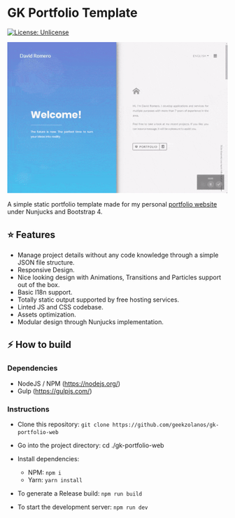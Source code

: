 # GK Portfolio Template

<a href="https://github.com/geekzolanos/gk-index/blob/master/LICENSE"><img src="https://img.shields.io/badge/license-MIT-blue.svg" alt="License: Unlicense"></a>

<p align="center"><img src="thumb.gif" /></p>

A simple static portfolio template made for my personal <a href="https://geekzolanos.github.io/" target="_blank"> portfolio website</a> under Nunjucks and Bootstrap 4.

## :star: Features
- Manage project details without any code knowledge through a simple JSON file structure.
- Responsive Design.
- Nice looking design with Animations, Transitions and Particles support out of the box.
- Basic l18n support.
- Totally static output supported by free hosting services.
- Linted JS and CSS codebase.
- Assets optimization.
- Modular design through Nunjucks implementation.


## :zap: How to build
### Dependencies
- NodeJS / NPM (https://nodejs.org/)
- Gulp (https://gulpjs.com/)

### Instructions
- Clone this repository: `git clone https://github.com/geekzolanos/gk-portfolio-web`

- Go into the project directory: cd ./gk-portfolio-web

- Install dependencies: 
  - NPM: `npm i`
  - Yarn: `yarn install`

- To generate a Release build: `npm run build`

- To start the development server: `npm run dev`